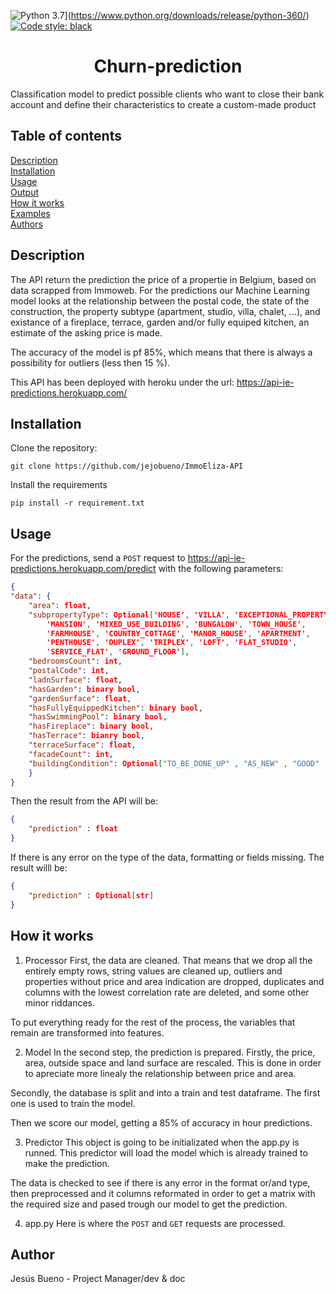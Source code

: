 ![Python 3.7](https://img.shields.io/badge/python-3.7-blue.svg)](https://www.python.org/downloads/release/python-360/)
[![Code style: black](https://img.shields.io/badge/code%20style-black-000000.svg)](https://github.com/psf/black)
<div align = "center">

<h1>Churn-prediction</h1>
</div>

Classification model to predict possible clients who want to close their bank account and define their characteristics to create a custom-made product

## Table of contents
[Description](#Description)  
[Installation](#Installation)  
[Usage](#Usage)  
[Output](#Output)  
[How it works](#How-it-works)  
[Examples](#Examples)  
[Authors](#Authors)

## Description
The API return the prediction the price of a propertie in Belgium, based on data scrapped from Immoweb. 
For the predictions our Machine Learning model looks at the relationship between the postal code, the state of the construction, the property subtype (apartment, studio, villa, chalet, ...), and existance of a fireplace, terrace, garden and/or fully equiped kitchen, an estimate of the asking price is made.

The accuracy of the model is pf  85%, which means that there is always a possibility for outliers (less then 15 %).
  
This API has been deployed with heroku under the url: https://api-ie-predictions.herokuapp.com/

## Installation

Clone the repository:
```
git clone https://github.com/jejobueno/ImmoEliza-API
```

Install the requirements
```
pip install -r requirement.txt
```

## Usage
  
For the predictions, send a `POST` request to https://api-ie-predictions.herokuapp.com/predict with the following parameters:
  
  ```json
{
  "data": {
      "area": float,
      "subpropertyType": Optional['HOUSE', 'VILLA', 'EXCEPTIONAL_PROPERTY', 'APARTMENT_BLOCK',
          'MANSION', 'MIXED_USE_BUILDING', 'BUNGALOW', 'TOWN_HOUSE',
          'FARMHOUSE', 'COUNTRY_COTTAGE', 'MANOR_HOUSE', 'APARTMENT',
          'PENTHOUSE', 'DUPLEX', 'TRIPLEX', 'LOFT', 'FLAT_STUDIO',
          'SERVICE_FLAT', 'GROUND_FLOOR'],
      "bedroomsCount": int,
      "postalCode": int,
      "ladnSurface": float,
      "hasGarden": binary bool,
      "gardenSurface": float,
      "hasFullyEquippedKitchen": binary bool,
      "hasSwimmingPool": binary bool,
      "hasFireplace": binary bool,
      "hasTerrace": bianry bool,
      "terraceSurface": float,
      "facadeCount": int,
      "buildingCondition": Optional["TO_BE_DONE_UP" , "AS_NEW" , "GOOD" , "JUST_RENOVATED" , "TO_RESTORE"]
      }
}
```

Then the result from the API will be:
  ```json
{
      "prediction" : float
}
```
If there is any error on the type of the data, formatting or fields missing. The result willl be:

  ```json
{
      "prediction" : Optional[str]
}
```
## How it works
1. Processor
First, the data are cleaned. That means that we drop all the entirely empty rows, string values
are cleaned up, outliers and properties without price and area indication are dropped, duplicates
and columns with the lowest correlation rate are deleted, and some other minor riddances.  

To put everything ready for the rest of the process, the variables that remain are transformed into
features.

2. Model
In the second step, the prediction is prepared. Firstly, the price, area, outside space and land
surface are rescaled. This is done in order to apreciate more linealy the relationship between price and area.

Secondly, the database is split and into a train and test dataframe. The first one is used to train the model.

Then we score our model, getting a 85% of accuracy in hour predictions.

3. Predictor 
This object is going to be initializated when the app.py is runned. This predictor will load the model which is already trained to make the prediction.

The data is checked to see if there is any error in the format or/and type, then preprocessed and it columns reformated in order to get a matrix with the required size and pased trough our model to get the prediction.

4. app.py
Here is where the `POST` and `GET` requests are processed. 

## Author
Jesús Bueno - Project Manager/dev & doc  
